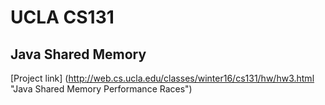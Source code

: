 UCLA CS131
===
Java Shared Memory
---

[Project link] (http://web.cs.ucla.edu/classes/winter16/cs131/hw/hw3.html "Java Shared Memory Performance Races")
